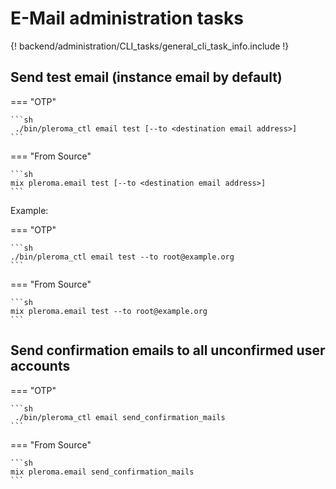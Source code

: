 # E-Mail administration tasks

{! backend/administration/CLI_tasks/general_cli_task_info.include !}

## Send test email (instance email by default)

=== "OTP"

    ```sh
     ./bin/pleroma_ctl email test [--to <destination email address>]
    ```

=== "From Source"

    ```sh
    mix pleroma.email test [--to <destination email address>]
    ```


Example: 

=== "OTP"

    ```sh
    ./bin/pleroma_ctl email test --to root@example.org
    ```

=== "From Source"

    ```sh
    mix pleroma.email test --to root@example.org
    ```

## Send confirmation emails to all unconfirmed user accounts

=== "OTP"

    ```sh
     ./bin/pleroma_ctl email send_confirmation_mails
    ```

=== "From Source"

    ```sh
    mix pleroma.email send_confirmation_mails
    ```
